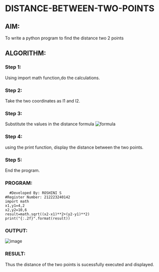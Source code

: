 # DISTANCE-BETWEEN-TWO-POINTS

## AIM:
To write a python program to find the distance two 2 points
## ALGORITHM:
### Step 1: 
Using import math function,do the calculations.
### Step 2: 
Take the two coordinates as l1 and l2.
### Step 3: 
Substitute the values in the distance formula  ![formula](/formula.JPG)
### Step 4: 
using the print function, display the distance between the two points.
### Step 5: 
End the program.
### PROGRAM:
```
  #Developed By: ROSHINI S
#Register Number: 212223240142
import math
x1,y1=4,2
x2,y2=10,6
result=math.sqrt((x2-x1)**2+(y2-y1)**2)
print("{:.2f}".format(result))
```

### OUTPUT:

![image](https://github.com/Roshini2201/DISTANCE-BETWEEN-TWO-POINTS/assets/154105318/c6f0ce7c-0f5f-4e4f-b788-660e684d5426)

### RESULT:
Thus the distance of the two points is sucessfully executed and displayed.
